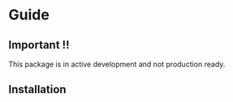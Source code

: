 # Guide

## Important !!
This package is in active development and not production ready.

## Installation


